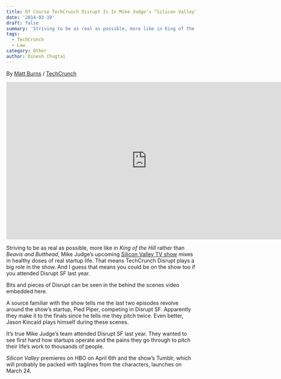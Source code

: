 ```yaml
---
title: Of Course TechCrunch Disrupt Is In Mike Judge’s “Silicon Valley” HBO Show
date: '2014-03-19'
draft: false
summary: 'Striving to be as real as possible, more like in King of the Hill rather than Beavis and Butthead, Mike Judge’s upcoming Silicon Valley TV show mixes in healthy doses of real startup life. That means TechCrunch Disrupt plays a big role in the show. And I guess that means you could be on the show too if you attended Disrupt SF last year.'
tags:
  - TechCrunch
  - Law
category: Other
author: Dinesh Chugtai
---
```


By [Matt Burns](https://techcrunch.com/author/jodi-jahic/) / [TechCrunch](https://techcrunch.com/2014/03/19/of-course-techcrunch-disrupt-is-in-mike-judges-silicon-valley-hbo-show/)

<iframe width="747" height="420" src="https://www.youtube.com/embed/wX3H3tQxUKw" title="Silicon Valley: Season 1 with Mike Judge and Alec Berg | HBO" frameborder="0" allow="accelerometer; autoplay; clipboard-write; encrypted-media; gyroscope; picture-in-picture" allowfullscreen></iframe>

Striving to be as real as possible, more like in _King of the Hill_ rather than _Beavis and Butthead_, Mike Judge’s upcoming [Silicon Valley TV show](http://www.hbo.com/silicon-valley#/silicon-valley/index.html) mixes in healthy doses of real startup life. That means TechCrunch Disrupt plays a big role in the show. And I guess that means you could be on the show too if you attended Disrupt SF last year.

Bits and pieces of Disrupt can be seen in the behind the scenes video embedded here.

A source familiar with the show tells me the last two episodes revolve around the show’s startup, Pied Piper, competing in Disrupt SF. Apparently they make it to the finals since he tells me they pitch twice. Even better, Jason Kincaid plays himself during these scenes.

It’s true Mike Judge’s team attended Disrupt SF last year. They wanted to see first hand how startups operate and the pains they go through to pitch their life’s work to thousands of people.

_Silicon Valley_ premieres on HBO on April 6th and the show’s Tumblr, which will probably be packed with taglines from the characters, launches on March 24.
